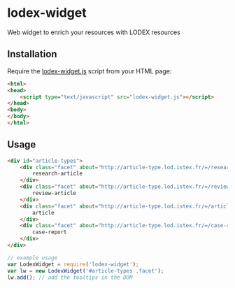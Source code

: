 # lodex-widget
Web widget to enrich your resources with LODEX resources

## Installation

Require the [lodex-widget.js](https://rawgit.com/Inist-CNRS/lodex-widget/master/lodex-widget.js) script from your HTML page:

```html
<html>
<head>
    <script type="text/javascript" src="lodex-widget.js"></script>
</head>
<body>
</body>
</html>
```

## Usage

```html
<div id="article-types">
    <div class="facet" about="http://article-type.lod.istex.fr/=/research-article" property="dc:identifier">
        research-article
    </div>
    <div class="facet" about="http://article-type.lod.istex.fr/=/review-article" property="dc:identifier">
        review-article
    </div>
    <div class="facet" about="http://article-type.lod.istex.fr/=/article" property="dc:identifier">
        article
    </div>
    <div class="facet" about="http://article-type.lod.istex.fr/=/case-report" property="dc:identifier">
        case-report
    </div>
</div>
```

```javascript
// example usage
var LodexWidget = require('lodex-widget');
var lw = new LodexWidget('#article-types .facet');
lw.add(); // add the tooltips in the DOM
```
